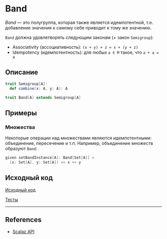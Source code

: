 # Band

_Band_ — это полугруппа, которая также является идемпотентной, 
т.е. добавление значения к самому себе приводит к тому же значению.

`Band` должна удовлетворять следующим законам (+ закон `Semigroup`):
- Associativity (ассоциативность): `(x + y) + z = x + (y + z)`
- Idempotency (идемпотентность): для любых `a ∈ M` такое, что `a + a = a`

## Описание

```scala
trait Semigroup[A]:
  def combine(x: A, y: A): A

trait Band[A] extends Semigroup[A]
```

## Примеры

### Множества

Некоторые операции над множествами являются идемпотентными: объединение, пересечение и т.п.
Например, объединение множеств образуют `Band`:

```scala
given setBandInstance[A]: Band[Set[A]] =
  (x: Set[A], y: Set[A]) => x ++ y
```

## Исходный код

[Исходный код](https://gitflic.ru/project/artemkorsakov/scalabook/blob?file=examples%2Fsrc%2Fmain%2Fscala%2Ftypeclass%2Fmonoid%2FBand.scala&plain=1)

[Тесты](https://gitflic.ru/project/artemkorsakov/scalabook/blob?file=examples%2Fsrc%2Ftest%2Fscala%2Ftypeclass%2Fmonoid%2FBandSuite.scala)


---

## References

- [Scalaz API](https://javadoc.io/doc/org.scalaz/scalaz-core_3/7.3.6/scalaz/Band.html)
